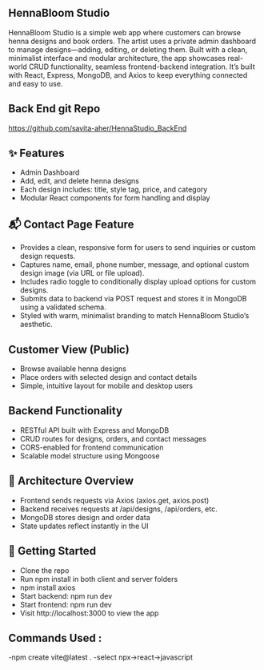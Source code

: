 ## HennaBloom Studio 
HennaBloom Studio is a simple web app where customers can browse henna designs and book orders. 
The artist uses a private admin dashboard to manage designs—adding, editing, or deleting them. 
Built with a clean, minimalist interface and modular architecture, the app showcases real-world CRUD 
functionality, seamless frontend-backend integration. 
It’s built with React, Express, MongoDB, and Axios to keep everything connected and easy to use.

## Back End git Repo
 https://github.com/savita-aher/HennaStudio_BackEnd

## ✨ Features
- Admin Dashboard 
- Add, edit, and delete henna designs
- Each design includes: title, style tag, price, and category
- Modular React components for form handling and display

## 📬 Contact Page Feature
- Provides a clean, responsive form for users to send inquiries or custom design requests.
- Captures name, email, phone number, message, and optional custom design image (via URL or file upload).
- Includes radio toggle to conditionally display upload options for custom designs.
- Submits data to backend via POST request and stores it in MongoDB using a validated schema.
- Styled with warm, minimalist branding to match HennaBloom Studio’s aesthetic.


## Customer View (Public)
- Browse available henna designs
- Place orders with selected design and contact details
- Simple, intuitive layout for mobile and desktop users

## Backend Functionality
- RESTful API built with Express and MongoDB
- CRUD routes for designs, orders, and contact messages
- CORS-enabled for frontend communication
- Scalable model structure using Mongoose

## 🔗 Architecture Overview
- Frontend sends requests via Axios (axios.get, axios.post)
- Backend receives requests at /api/designs, /api/orders, etc.
- MongoDB stores design and order data
- State updates reflect instantly in the UI

## 🚀 Getting Started
- Clone the repo
- Run npm install in both client and server folders
- npm install axios
- Start backend: npm run dev
- Start frontend: npm run dev
- Visit http://localhost:3000 to view the app


## Commands Used :
-npm create vite@latest .
-select npx->react->javascript 


